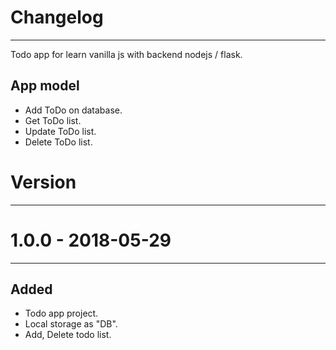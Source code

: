 # Changelog
---
Todo app for learn vanilla js with backend nodejs / flask.

## App model

- Add ToDo on database.
- Get ToDo list.
- Update ToDo list.
- Delete ToDo list.

# Version
---
# 1.0.0 - 2018-05-29
---
## Added
- Todo app project.
- Local storage as "DB".
- Add, Delete todo list.
